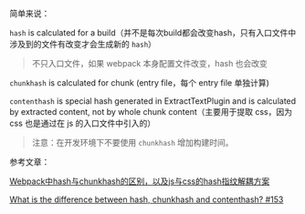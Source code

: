 简单来说：

`hash` is calculated for a build（并不是每次build都会改变hash，只有入口文件中涉及到的文件有改变才会生成新的 `hash`）

> 不只入口文件，如果 webpack 本身配置文件改变，hash 也会改变

`chunkhash` is calculated for chunk (entry file，每个 entry file 单独计算)

`contenthash` is special hash generated in ExtractTextPlugin and is calculated by extracted content, not by whole chunk content（主要用于提取 css，因为 css 也是通过在 js 的入口文件中引入的）

> 注意：在开发环境下不要使用 `chunkhash` 增加构建时间。

参考文章：

[Webpack中hash与chunkhash的区别，以及js与css的hash指纹解耦方案](http://www.cnblogs.com/ihardcoder/p/5623411.html)

[What is the difference between hash, chunkhash and contenthash? #153](https://github.com/webpack-contrib/extract-text-webpack-plugin/issues/153)

